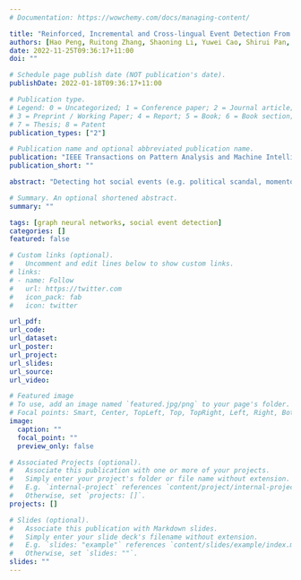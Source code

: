 ```yaml
---
# Documentation: https://wowchemy.com/docs/managing-content/

title: "Reinforced, Incremental and Cross-lingual Event Detection From Social Messages"
authors: [Hao Peng, Ruitong Zhang, Shaoning Li, Yuwei Cao, Shirui Pan, Philip S. Yu]
date: 2022-11-25T09:36:17+11:00
doi: ""

# Schedule page publish date (NOT publication's date).
publishDate: 2022-01-18T09:36:17+11:00

# Publication type.
# Legend: 0 = Uncategorized; 1 = Conference paper; 2 = Journal article;
# 3 = Preprint / Working Paper; 4 = Report; 5 = Book; 6 = Book section;
# 7 = Thesis; 8 = Patent
publication_types: ["2"]

# Publication name and optional abbreviated publication name.
publication: "IEEE Transactions on Pattern Analysis and Machine Intelligence (TPAMI)"
publication_short: ""

abstract: "Detecting hot social events (e.g. political scandal, momentous meetings, natural hazards, etc.) from social messages iscrucial as it highlights significant happenings to help people understand the real world. On account of the streaming nature of socialmessages, incremental social event detection models in acquiring, preserving, and updating messages over time have attracted greatattention. However, the challenge is that the existing event detection methods towards streaming social messages are generallyconfronted with ambiguous events features, dispersive text contents, and multiple languages, and hence result in low accuracy andgeneralization ability. In this paper, we present a novel reinForced,incremental and cross-lingual socialEventdetection architecture,namelyFinEvent, from streaming social messages. Concretely, we first model social messages into heterogeneous graphs integratingboth rich meta-semantics and diverse meta-relations, and convert them to weighted multi-relational message graphs. Secondly, wepropose a new reinforced weighted multi-relational graph neural network framework by using a Multi-agent Reinforcement Learningalgorithm to select optimal aggregation thresholds across different relations/edges to learn social message embeddings. To solve thelong-tail problem in social event detection, a balanced sampling strategy guided Contrastive Learning mechanism is designed forincremental social message representation learning. Thirdly, a new Deep Reinforcement Learning guided density-based spatialclustering model is designed to select the optimal minimum number of samples required to form a cluster and optimal minimumdistance between two clusters in social event detection tasks. Finally, we implement incremental social message representationlearning based on knowledge preservation on the graph neural network and achieve the transferring cross-lingual social eventdetection. We conduct extensive experiments to evaluate theFinEventon Twitter streams, demonstrating a significant and consistentimprovement in model quality with 14%-118%, 8%-170%, and 2%-21% increases in performance on offline, online, and cross-lingualsocial event detection tasks."

# Summary. An optional shortened abstract.
summary: ""

tags: [graph neural networks, social event detection]
categories: []
featured: false

# Custom links (optional).
#   Uncomment and edit lines below to show custom links.
# links:
# - name: Follow
#   url: https://twitter.com
#   icon_pack: fab
#   icon: twitter

url_pdf:
url_code:
url_dataset:
url_poster:
url_project:
url_slides:
url_source:
url_video:

# Featured image
# To use, add an image named `featured.jpg/png` to your page's folder. 
# Focal points: Smart, Center, TopLeft, Top, TopRight, Left, Right, BottomLeft, Bottom, BottomRight.
image:
  caption: ""
  focal_point: ""
  preview_only: false

# Associated Projects (optional).
#   Associate this publication with one or more of your projects.
#   Simply enter your project's folder or file name without extension.
#   E.g. `internal-project` references `content/project/internal-project/index.md`.
#   Otherwise, set `projects: []`.
projects: []

# Slides (optional).
#   Associate this publication with Markdown slides.
#   Simply enter your slide deck's filename without extension.
#   E.g. `slides: "example"` references `content/slides/example/index.md`.
#   Otherwise, set `slides: ""`.
slides: ""
---
```


